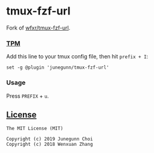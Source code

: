 # tmux-fzf-url

Fork of [wfxr/tmux-fzf-url](https://github.com/wfxr/tmux-fzf-url).

### [TPM](https://github.com/tmux-plugins/tpm)

Add this line to your tmux config file, then hit `prefix + I`:

``` tmux
set -g @plugin 'junegunn/tmux-fzf-url'
```

### Usage

Press `PREFIX` + `u`.

## [License](LICENSE.txt)

```
The MIT License (MIT)

Copyright (c) 2019 Junegunn Choi
Copyright (c) 2018 Wenxuan Zhang
```
